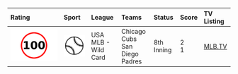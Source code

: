| Rating                                                                                                                                   | Sport                                                                                                            | League                 | Teams                            | Status     | Score   | TV Listing                                                 |
|:-----------------------------------------------------------------------------------------------------------------------------------------|:-----------------------------------------------------------------------------------------------------------------|:-----------------------|:---------------------------------|:-----------|:--------|:-----------------------------------------------------------|
| <img src="https://raw.githubusercontent.com/BlakeDuncan25/Donut-SVG-Ratings/bac4e4a278175106499642192132b1786a9aec38/100.svg" alt="100"> | <img src="https://raw.githubusercontent.com/BlakeDuncan25/Donut-SVG-Ratings/master/baseball.png" alt="Baseball"> | USA<br>MLB - Wild Card | Chicago Cubs<br>San Diego Padres | 8th Inning | 2<br>1  | <a href="https://www.mlb.com/live-stream-games">MLB.TV</a> |